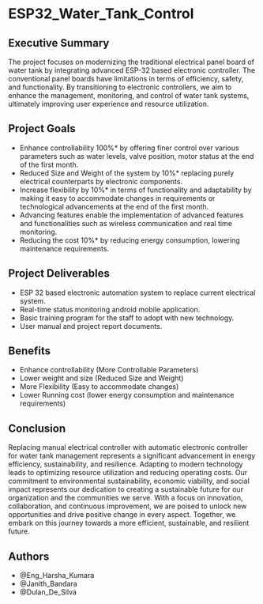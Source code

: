 # ESP32_Water_Tank_Control

## Executive Summary
The project focuses on modernizing the traditional electrical panel board of water tank by integrating advanced ESP-32 based electronic controller. The conventional panel boards have limitations in terms of efficiency, safety, and functionality. By transitioning to electronic controllers, we aim to enhance the management, monitoring, and control of water tank systems, ultimately improving user experience and resource utilization. 


## Project Goals

- Enhance controllability 100%* by offering finer control over various parameters such as water levels, valve position, motor status at the end of the first month.  
- Reduced Size and Weight of the system by 10%* replacing purely electrical counterparts by electronic components. 
- Increase flexibility by 10%* in terms of functionality and adaptability by making it easy to accommodate changes in requirements or technological advancements at the end of the first month. 
- Advancing features enable the implementation of advanced features and functionalities such as wireless communication and real time monitoring. 
- Reducing the cost 10%* by reducing energy consumption, lowering maintenance requirements. 


## Project Deliverables

- ESP 32 based electronic automation system to replace current electrical system.  
- Real-time status monitoring android mobile application.  
- Basic training program for the staff to adopt with new technology. 
- User manual and project report documents.


## Benefits

- Enhance controllability (More Controllable Parameters)  
- Lower weight and size (Reduced Size and Weight)  
- More Flexibility (Easy to accommodate changes)  
- Lower Running cost (lower energy consumption and maintenance requirements)  


## Conclusion

Replacing manual electrical controller with automatic electronic controller for water tank management represents a significant advancement in energy efficiency, sustainability, and resilience. Adapting to modern technology leads to optimizing resource utilization and reducing operating costs. Our commitment to environmental sustainability, economic viability, and social impact represents our dedication to creating a sustainable future for our organization and the communities we serve. With a focus on innovation, collaboration, and continuous improvement, we are poised to unlock new opportunities and drive positive change in every aspect. Together, we embark on this journey towards a more efficient, sustainable, and resilient future. 


## Authors

- @Eng_Harsha_Kumara
- @Janith_Bandara
- @Dulan_De_Silva
